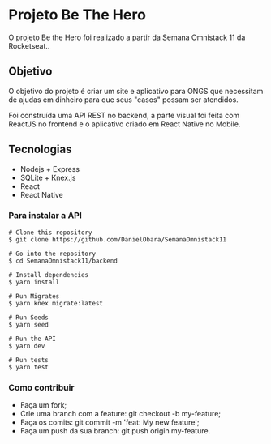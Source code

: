 # Projeto Be The Hero

O projeto Be the Hero foi realizado a partir da Semana Omnistack 11 da Rocketseat..

## Objetivo
O objetivo do projeto é criar um site e aplicativo para ONGS que necessitam de ajudas em dinheiro para que seus "casos" possam ser atendidos.

Foi construída uma API REST no backend, a parte visual foi feita com ReactJS no frontend e o aplicativo criado em React Native no Mobile.

## Tecnologias


- Nodejs + Express
- SQLite + Knex.js
- React
- React Native


### Para instalar a  API

```
# Clone this repository
$ git clone https://github.com/DanielObara/SemanaOmnistack11

# Go into the repository
$ cd SemanaOmnistack11/backend

# Install dependencies
$ yarn install

# Run Migrates
$ yarn knex migrate:latest 

# Run Seeds
$ yarn seed

# Run the API
$ yarn dev

# Run tests
$ yarn test 
```

### Como contribuir
- Faça um fork;
- Crie uma branch com a feature: git checkout -b my-feature;
- Faça os comits: git commit -m 'feat: My new feature';
- Faça um push da sua branch: git push origin my-feature.
